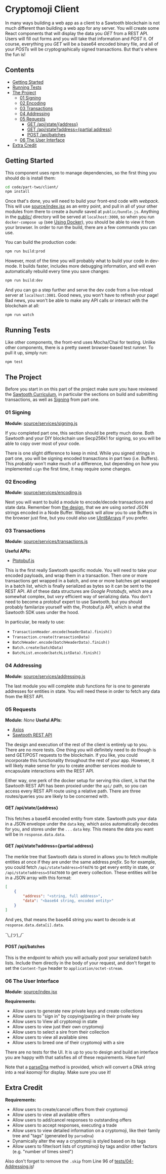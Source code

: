 # Cryptomoji Client

In many ways building a web app as a client to a Sawtooth blockchain is not
much different than building a web app for any server. You will create some
React components that will display the data you _GET_ from a REST API. Users
will fill out forms and you will take that information and _POST_ it. Of
course, everything you _GET_ will be a base64 encoded binary file, and all of
your _POSTs_ will be cryptographically signed transactions. But that's where
the fun is!

## Contents

- [Getting Started](#getting-started)
- [Running Tests](#running-tests)
- [The Project](#the-project)
    * [01 Signing](#01-signing)
    * [02 Encoding](#02-encoding)
    * [03 Transactions](#03-transactions)
    * [04 Addressing](#04-addressing)
    * [05 Requests](#05-requests)
        - [GET /api/state/{address}](#get-apistateaddress)
        - [GET /api/state?address={partial address}](#get-apistateaddresspartial-address)
        - [POST /api/batches](#post-apibatches)
    * [06 The User Interface](#06-the-user-interface)
- [Extra Credit](#extra-credit)

## Getting Started

This component uses npm to manage dependencies, so the first thing you should
do is install them:

```bash
cd code/part-two/client/
npm install
```

Once that's done, you will need to build your front-end code with _webpack_.
This will use [source/index.jsx](source/index.jsx) as an entry point, and pull
in all of your other modules from there to create a _bundle_ saved at
`public/bundle.js`. Anything in the [public/](public/) directory will be served
at `localhost:3000`, so when you run `docker-compose up` (see [Using
Docker](../README.md#using-docker)), you should be able to view it from your
browser. In order to run the build, there are a few commands you can use.

You can build the production code:

```bash
npm run build:prod
```

However, most of the time you will probably what to build your code in
dev-mode. It builds faster, includes more debugging information, and will even
automatically rebuild every time you save changes:

```bash
npm run build:dev
```

And you can go a step further and serve the dev code from a live-reload server
at `localhost:3001`. Good news, you won't have to refresh your page! Bad news,
you won't be able to make any API calls or interact with the blockchain at all:

```bash
npm run watch
```

## Running Tests

Like other components, the front-end uses Mocha/Chai for testing. Unlike other
components, there is a pretty sweet browser-based test runner. To pull it up,
simply run:

```bash
npm test
```

## The Project

Before you start in on this part of the project make sure you have reviewed the
[Sawtooth Curriculum](../README.md#the-curriculum), in particular the sections
on build and submitting transactions, as well as
[Signing](../../part-one/README.md#01-signing) from part one.

### 01 Signing

**Module:** [source/services/signing.js](source/services/signing.js)

If you completed part one, this section should be pretty much done. Both
Sawtooth and your DIY blockchain use Secp256k1 for signing, so you will be able
to copy over most of your code.

There is one slight difference to keep in mind. While you signed strings in
part one, you will be signing encoded transactions in part two (i.e. Buffers).
This _probably_ won't make much of a difference, but depending on how you
implemented `sign` the first time, it may require some changes.

### 02 Encoding

**Module:** [source/services/encoding.js](source/services/encoding.js)

Next you will want to build a module to encode/decode transactions and state
data. Remember from [the design](../README.md#encoding-data), that we are using
_sorted_ JSON strings encoded in a Node Buffer. Webpack will allow you to use
Buffers in the browser just fine, but you could also use
[UInt8Arrays](https://developer.mozilla.org/en-US/docs/Web/JavaScript/Reference/Global_Objects/Uint8Array)
if you prefer.

### 03 Transactions

**Module:** [source/services/transactions.js](source/services/transactions.js)

**Useful APIs:**
- [Ptotobuf.js](https://github.com/dcodeIO/ProtoBuf.js/#using-the-js-api)

This is the first really Sawtooth specific module. You will need to take your
encoded payloads, and wrap them in a transaction. Then one or more transactions
get wrapped in a batch, and one or more batches get wrapped in a batch list,
which is finally serialized as bytes so it can be sent to the REST API. All of
these data structures are _Google Protobufs_, which are a somewhat complex, but
_very_ efficient way of serializing data. You don't need to become a protobuf
expert to use Sawtooth, but you should probably familarize yourself with the,
Protobuf.js API, which is what the Sawtooth SDK uses under the hood.

In particular, be ready to use:

- `TransactionHeader.encode(headerData).finish()`
- `Transaction.create(transactionData)`
- `BatchHeader.encode(batchHeaderData).finish()`
- `Batch.create(batchData)`
- `BatchList.encode(batchListData).finish()`

### 04 Addressing

**Module:** [source/services/addressing.js](source/services/addressing.js)

The last module you will complete stub functions for is one to generate
addresses for entities in state. You will need these in order to fetch any data
from the REST API.

### 05 Requests

**Module:** _None_
**Useful APIs:**
- [Axios](https://github.com/axios/axios)
- [Sawtooth REST API](https://sawtooth.hyperledger.org/docs/core/releases/1.0/rest_api/endpoint_specs.html)

The design and execution of the rest of the client is entirely up to you. There
are no more tests. One thing you will definitely need to do though is send
GET/POST requests to the blockchain. If you like, you could incorporate this
functionality throughout the rest of your app. However, it will likely make
sense for you to create another services module to encapsulate interactions
with the REST API.

Either way, one perk of the docker setup for serving this client, is that the
Sawtooth REST API has been proxied under the `api/` path, so you can access
every REST API route using a relative path. There are three routes/queries you
are likely to be concerned with.

#### GET /api/state/{address}

This fetches a base64 encoded entity from state. Sawtooth puts your data in a
JSON envelope under the `data` key, which axios automatically decodes for you,
and stores under the . . . `data` key. This means the data you want will be
in `response.data.data`.

#### GET /api/state?address={partial address}

The merkle tree that Sawtooth data is stored in allows you to fetch multiple
entities at once if they are under the same address _prefix_. So for example,
you could fetch `/api/state?address=5f4d76` to get every entity in state, or
`/api/state?address=5f4d7600` to get every collection. These entities will be
in a JSON array with this format:

```json
[
    {
        "address": "<string, full address>",
        "data": "<base64 string, encoded entity>"
    }
]
```

And yes, that means the base64 string you want to decode is at
`response.data.data[i].data`.

¯\\\_(ツ)\_/¯

#### POST /api/batches

This is the endpoint to which you will actually post your serialized batch
lists. Include them directly in the body of your request, and don't forget to
set the `Content-Type` header to `application/octet-stream`.

### 06 The User Interface

**Module:** [source/index.jsx](source/index.jsx)

**Requirements:**
- Allow users to generate new private keys and create collections
- Allow users to "sign in" by copying/pasting in their private key
- Allow users to View all cryptomoji in state
- Allow users to view just their own cryptomoji
- Allow users to select a sire from their collection
- Allow users to view all available sires
- Allow users to breed one of their cryptomoji with a sire

There are no tests for the UI. It is up to you to design and build an interface
you are happy with that satisfies all of these requirements. Have fun!

Note that a [parseDna](source/services/parse_dna.js#L190) method is provided,
which will convert a DNA string into a real _kaomoji_ for display. Make sure
you use it!

## Extra Credit

**Requirements:**
- Allow users to create/cancel offers from their cryptomoji
- Allow users to view all available offers
- Allow users to add/cancel responses to outstanding offers
- Allow users to accept responses, executing a trade
- Allow users to view detailed information on a cryptomoji, like their family
  tree and "tags" (generated by `parseDna`)
- Dynamically alter the way a cryptomoji is styled based on its tags
- Allow users to filter/sort lists of cryptomoji by tags and/or other factors
  (e.g. "number of times sired")

Also don't forget to remove the `.skip` from Line 96 of
[tests/04-Addressing.js](tests/04-Addressing.js#L96)!
